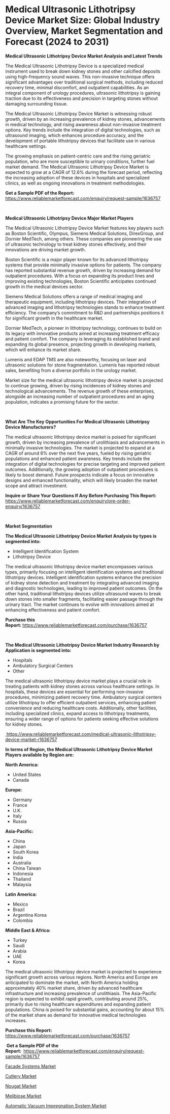 <p><h1>Medical Ultrasonic Lithotripsy Device Market Size: Global Industry Overview, Market Segmentation and Forecast (2024 to 2031)</h1></p><p><strong>Medical Ultrasonic Lithotripsy Device Market Analysis and Latest Trends</strong></p>
<p><p>The Medical Ultrasonic Lithotripsy Device is a specialized medical instrument used to break down kidney stones and other calcified deposits using high-frequency sound waves. This non-invasive technique offers significant advantages over traditional surgical methods, including reduced recovery time, minimal discomfort, and outpatient capabilities. As an integral component of urology procedures, ultrasonic lithotripsy is gaining traction due to its effectiveness and precision in targeting stones without damaging surrounding tissue.</p><p>The Medical Ultrasonic Lithotripsy Device Market is witnessing robust growth, driven by an increasing prevalence of kidney stones, advancements in medical technology, and rising awareness about non-invasive treatment options. Key trends include the integration of digital technologies, such as ultrasound imaging, which enhances procedure accuracy, and the development of portable lithotripsy devices that facilitate use in various healthcare settings.</p><p>The growing emphasis on patient-centric care and the rising geriatric population, who are more susceptible to urinary conditions, further fuel market demand. The Medical Ultrasonic Lithotripsy Device Market is expected to grow at a CAGR of 12.6% during the forecast period, reflecting the increasing adoption of these devices in hospitals and specialized clinics, as well as ongoing innovations in treatment methodologies.</p></p>
<p><strong>Get a Sample PDF of the Report:&nbsp;</strong> <a href="https://www.reliablemarketforecast.com/enquiry/request-sample/1636757">https://www.reliablemarketforecast.com/enquiry/request-sample/1636757</a></p>
<p>&nbsp;</p>
<p><strong>Medical Ultrasonic Lithotripsy Device Major Market Players</strong></p>
<p><p>The Medical Ultrasonic Lithotripsy Device Market features key players such as Boston Scientific, Olympus, Siemens Medical Solutions, DirexGroup, and Dornier MedTech, among others. These companies are pioneering the use of ultrasonic technology to treat kidney stones effectively, and their innovations are driving market growth.</p><p>Boston Scientific is a major player known for its advanced lithotripsy systems that provide minimally invasive options for patients. The company has reported substantial revenue growth, driven by increasing demand for outpatient procedures. With a focus on expanding its product lines and improving existing technologies, Boston Scientific anticipates continued growth in the medical devices sector.</p><p>Siemens Medical Solutions offers a range of medical imaging and therapeutic equipment, including lithotripsy devices. Their integration of advanced imaging and lithotripsy technologies stands to enhance treatment efficiency. The company’s commitment to R&D and partnerships positions it for significant growth in the healthcare market.</p><p>Dornier MedTech, a pioneer in lithotripsy technology, continues to build on its legacy with innovative products aimed at increasing treatment efficacy and patient comfort. The company is leveraging its established brand and expanding its global presence, projecting growth in developing markets, which will enhance its market share.</p><p>Lumenis and EDAP TMS are also noteworthy, focusing on laser and ultrasonic solutions for stone fragmentation. Lumenis has reported robust sales, benefiting from a diverse portfolio in the urology market.</p><p>Market size for the medical ultrasonic lithotripsy device market is projected to continue growing, driven by rising incidences of kidney stones and technological advancements. The revenue growth of these enterprises, alongside an increasing number of outpatient procedures and an aging population, indicates a promising future for the sector.</p></p>
<p>&nbsp;</p>
<p><strong>What Are The Key Opportunities For Medical Ultrasonic Lithotripsy Device Manufacturers?</strong></p>
<p><p>The medical ultrasonic lithotripsy device market is poised for significant growth, driven by increasing prevalence of urolithiasis and advancements in minimally invasive technologies. The market is projected to expand at a CAGR of around 6% over the next five years, fueled by rising geriatric populations and enhanced patient awareness. Key trends include the integration of digital technologies for precise targeting and improved patient outcomes. Additionally, the growing adoption of outpatient procedures is likely to boost demand. Future prospects indicate a focus on innovative designs and enhanced functionality, which will likely broaden the market scope and attract investment.</p></p>
<p><strong>Inquire or Share Your Questions If Any Before Purchasing This Report:</strong> <a href="https://www.reliablemarketforecast.com/enquiry/pre-order-enquiry/1636757">https://www.reliablemarketforecast.com/enquiry/pre-order-enquiry/1636757</a></p>
<p>&nbsp;</p>
<p><strong>Market Segmentation</strong></p>
<p><strong>The Medical Ultrasonic Lithotripsy Device Market Analysis by types is segmented into:</strong></p>
<p><ul><li>Intelligent Identification System</li><li>Lithotripsy Device</li></ul></p>
<p><p>The medical ultrasonic lithotripsy device market encompasses various types, primarily focusing on intelligent identification systems and traditional lithotripsy devices. Intelligent identification systems enhance the precision of kidney stone detection and treatment by integrating advanced imaging and diagnostic technologies, leading to improved patient outcomes. On the other hand, traditional lithotripsy devices utilize ultrasound waves to break down stones into smaller fragments, facilitating easier passage through the urinary tract. The market continues to evolve with innovations aimed at enhancing effectiveness and patient comfort.</p></p>
<p><strong>Purchase this Report:&nbsp;</strong><a href="https://www.reliablemarketforecast.com/purchase/1636757">https://www.reliablemarketforecast.com/purchase/1636757</a></p>
<p>&nbsp;</p>
<p><strong>The Medical Ultrasonic Lithotripsy Device Market Industry Research by Application is segmented into:</strong></p>
<p><ul><li>Hospitals</li><li>Ambulatory Surgical Centers</li><li>Other</li></ul></p>
<p><p>The medical ultrasonic lithotripsy device market plays a crucial role in treating patients with kidney stones across various healthcare settings. In hospitals, these devices are essential for performing non-invasive procedures, minimizing patient recovery time. Ambulatory surgical centers utilize lithotripsy to offer efficient outpatient services, enhancing patient convenience and reducing healthcare costs. Additionally, other facilities, including specialized clinics, expand access to lithotripsy treatments, ensuring a wider range of options for patients seeking effective solutions for kidney stones.</p></p>
<p><a href="https://www.reliablemarketforecast.com/medical-ultrasonic-lithotripsy-device-market-r1636757">&nbsp;https://www.reliablemarketforecast.com/medical-ultrasonic-lithotripsy-device-market-r1636757</a></p>
<p><strong>In terms of Region, the Medical Ultrasonic Lithotripsy Device Market Players available by Region are:</strong></p>
<p>
    <p> <strong> North America: </strong>
        <ul>
            <li>United States</li>
            <li>Canada</li>
        </ul>
        </p> 
    <p> <strong> Europe: </strong>
        <ul>
            <li>Germany</li>
            <li>France</li>
            <li>U.K.</li>
            <li>Italy</li>
            <li>Russia</li>
        </ul>
        </p> 
    <p> <strong> Asia-Pacific: </strong>
        <ul>
            <li>China</li>
            <li>Japan</li>
            <li>South Korea</li>
            <li>India</li>
            <li>Australia</li>
            <li>China Taiwan</li>
            <li>Indonesia</li>
            <li>Thailand</li>
            <li>Malaysia</li>
        </ul>
        </p> 
    <p> <strong> Latin America: </strong>
        <ul>
            <li>Mexico</li>
            <li>Brazil</li>
            <li>Argentina Korea</li>
            <li>Colombia</li>
        </ul>
        </p> 
    <p> <strong> Middle East & Africa: </strong>
        <ul>
            <li>Turkey</li>
            <li>Saudi</li>
            <li>Arabia</li>
            <li>UAE</li>
            <li>Korea</li>
        </ul>
    </p>
    </p>
<p><p>The medical ultrasonic lithotripsy device market is projected to experience significant growth across various regions. North America and Europe are anticipated to dominate the market, with North America holding approximately 40% market share, driven by advanced healthcare infrastructure and increasing prevalence of urolithiasis. The Asia-Pacific region is expected to exhibit rapid growth, contributing around 25%, primarily due to rising healthcare expenditures and expanding patient populations. China is poised for substantial gains, accounting for about 15% of the market share as demand for innovative medical technologies increases.</p></p>
<p><strong>Purchase this Report: </strong><a href="https://www.reliablemarketforecast.com/purchase/1636757">https://www.reliablemarketforecast.com/purchase/1636757</a></p>
<p>&nbsp;<strong>Get a Sample PDF of the Report:&nbsp;&nbsp;</strong><a href="https://www.reliablemarketforecast.com/enquiry/request-sample/1636757">https://www.reliablemarketforecast.com/enquiry/request-sample/1636757</a></p>
<p><strong></strong></p>
<p><p><a href="https://issuu.com/reportprime-2/docs/facade-systems-market-size-2030.ppt_eb5f43f7803b0e">Facade Systems Market</a></p><p><a href="https://issuu.com/reportprime-2/docs/cutlery-market-size-2030.pptx_b4da8c41ebaf14">Cutlery Market</a></p><p><a href="https://www.linkedin.com/pulse/mapping-nougat-market-trends-challenges-breakthroughs-2024-aiz9e?trackingId=yFKmCr4%2BQHmLzNyRrATUqw%3D%3D">Nougat Market</a></p><p><a href="https://www.linkedin.com/pulse/melibiose-market-share-size-trends-industry-analysis-report-type-rrzmc?trackingId=W2Q4xGd5RuSVTO3V9s60Ng%3D%3D">Melibiose Market</a></p><p><a href="https://medium.com/@macking460/automatic-vacuum-impregnation-system-market-global-market-share-and-ranking-overall-sales-and-08d3bbb06e33?postPublishedType=repub">Automatic Vacuum Impregnation System Market</a></p></p>